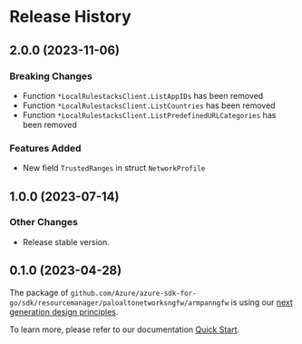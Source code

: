 # Release History

## 2.0.0 (2023-11-06)
### Breaking Changes

- Function `*LocalRulestacksClient.ListAppIDs` has been removed
- Function `*LocalRulestacksClient.ListCountries` has been removed
- Function `*LocalRulestacksClient.ListPredefinedURLCategories` has been removed

### Features Added

- New field `TrustedRanges` in struct `NetworkProfile`


## 1.0.0 (2023-07-14)
### Other Changes

- Release stable version.

## 0.1.0 (2023-04-28)

The package of `github.com/Azure/azure-sdk-for-go/sdk/resourcemanager/paloaltonetworksngfw/armpanngfw` is using our [next generation design principles](https://azure.github.io/azure-sdk/general_introduction.html).

To learn more, please refer to our documentation [Quick Start](https://aka.ms/azsdk/go/mgmt).